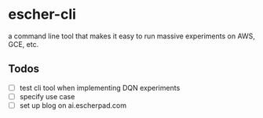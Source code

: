 # escher-cli
a command line tool that makes it easy to run massive experiments on AWS, GCE, etc.

## Todos

- [ ] test cli tool when implementing DQN experiments
- [ ] specify use case
- [ ] set up blog on ai.escherpad.com
